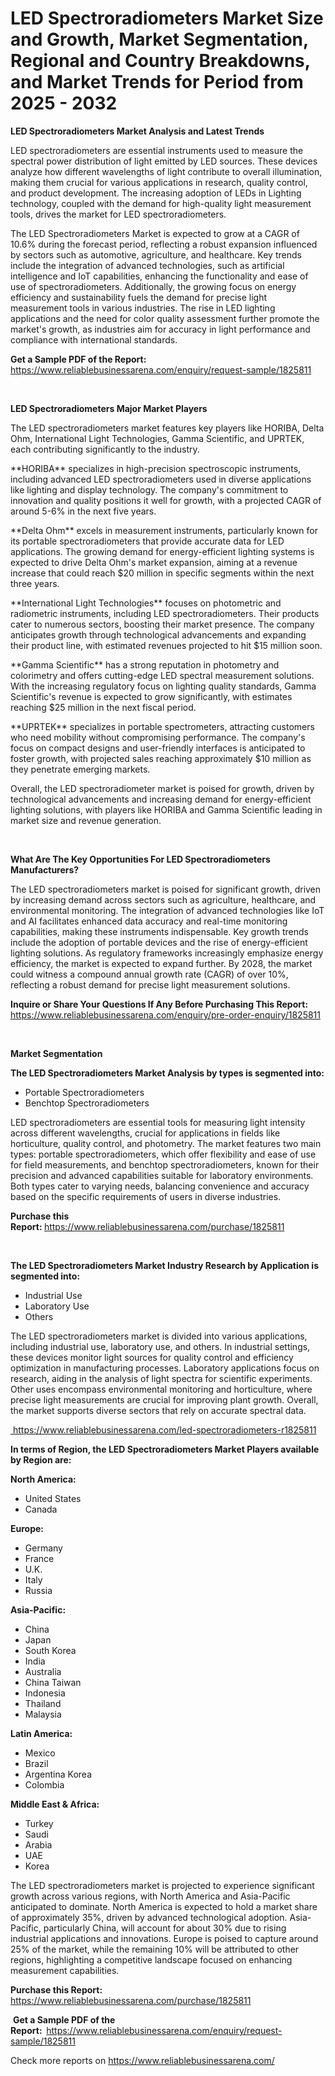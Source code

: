 <p><h1>LED Spectroradiometers Market Size and Growth, Market Segmentation, Regional and Country Breakdowns, and Market Trends for Period from 2025 -  2032</h1></p><p><strong>LED Spectroradiometers Market Analysis and Latest Trends</strong></p>
<p><p>LED spectroradiometers are essential instruments used to measure the spectral power distribution of light emitted by LED sources. These devices analyze how different wavelengths of light contribute to overall illumination, making them crucial for various applications in research, quality control, and product development. The increasing adoption of LEDs in Lighting technology, coupled with the demand for high-quality light measurement tools, drives the market for LED spectroradiometers.</p><p>The LED Spectroradiometers Market is expected to grow at a CAGR of 10.6% during the forecast period, reflecting a robust expansion influenced by sectors such as automotive, agriculture, and healthcare. Key trends include the integration of advanced technologies, such as artificial intelligence and IoT capabilities, enhancing the functionality and ease of use of spectroradiometers. Additionally, the growing focus on energy efficiency and sustainability fuels the demand for precise light measurement tools in various industries. The rise in LED lighting applications and the need for color quality assessment further promote the market's growth, as industries aim for accuracy in light performance and compliance with international standards.</p></p>
<p><strong>Get a Sample PDF of the Report:&nbsp;</strong> <a href="https://www.reliablebusinessarena.com/enquiry/request-sample/1825811?utm_campaign=2343&utm_medium=2&utm_source=Github&utm_content=ia&utm_term=18022025&utm_id=led-spectroradiometers">https://www.reliablebusinessarena.com/enquiry/request-sample/1825811</a></p>
<p>&nbsp;</p>
<p><strong>LED Spectroradiometers Major Market Players</strong></p>
<p><p>The LED spectroradiometers market features key players like HORIBA, Delta Ohm, International Light Technologies, Gamma Scientific, and UPRTEK, each contributing significantly to the industry.</p><p>**HORIBA** specializes in high-precision spectroscopic instruments, including advanced LED spectroradiometers used in diverse applications like lighting and display technology. The company's commitment to innovation and quality positions it well for growth, with a projected CAGR of around 5-6% in the next five years.</p><p>**Delta Ohm** excels in measurement instruments, particularly known for its portable spectroradiometers that provide accurate data for LED applications. The growing demand for energy-efficient lighting systems is expected to drive Delta Ohm's market expansion, aiming at a revenue increase that could reach $20 million in specific segments within the next three years.</p><p>**International Light Technologies** focuses on photometric and radiometric instruments, including LED spectroradiometers. Their products cater to numerous sectors, boosting their market presence. The company anticipates growth through technological advancements and expanding their product line, with estimated revenues projected to hit $15 million soon.</p><p>**Gamma Scientific** has a strong reputation in photometry and colorimetry and offers cutting-edge LED spectral measurement solutions. With the increasing regulatory focus on lighting quality standards, Gamma Scientific's revenue is expected to grow significantly, with estimates reaching $25 million in the next fiscal period.</p><p>**UPRTEK** specializes in portable spectrometers, attracting customers who need mobility without compromising performance. The company's focus on compact designs and user-friendly interfaces is anticipated to foster growth, with projected sales reaching approximately $10 million as they penetrate emerging markets.</p><p>Overall, the LED spectroradiometer market is poised for growth, driven by technological advancements and increasing demand for energy-efficient lighting solutions, with players like HORIBA and Gamma Scientific leading in market size and revenue generation.</p></p>
<p>&nbsp;</p>
<p><strong>What Are The Key Opportunities For LED Spectroradiometers Manufacturers?</strong></p>
<p><p>The LED spectroradiometers market is poised for significant growth, driven by increasing demand across sectors such as agriculture, healthcare, and environmental monitoring. The integration of advanced technologies like IoT and AI facilitates enhanced data accuracy and real-time monitoring capabilities, making these instruments indispensable. Key growth trends include the adoption of portable devices and the rise of energy-efficient lighting solutions. As regulatory frameworks increasingly emphasize energy efficiency, the market is expected to expand further. By 2028, the market could witness a compound annual growth rate (CAGR) of over 10%, reflecting a robust demand for precise light measurement solutions.</p></p>
<p><strong>Inquire or Share Your Questions If Any Before Purchasing This Report:</strong> <a href="https://www.reliablebusinessarena.com/enquiry/pre-order-enquiry/1825811?utm_campaign=2343&utm_medium=2&utm_source=Github&utm_content=ia&utm_term=18022025&utm_id=led-spectroradiometers">https://www.reliablebusinessarena.com/enquiry/pre-order-enquiry/1825811</a></p>
<p>&nbsp;</p>
<p><strong>Market Segmentation</strong></p>
<p><strong>The LED Spectroradiometers Market Analysis by types is segmented into:</strong></p>
<p><ul><li>Portable Spectroradiometers</li><li>Benchtop Spectroradiometers</li></ul></p>
<p><p>LED spectroradiometers are essential tools for measuring light intensity across different wavelengths, crucial for applications in fields like horticulture, quality control, and photometry. The market features two main types: portable spectroradiometers, which offer flexibility and ease of use for field measurements, and benchtop spectroradiometers, known for their precision and advanced capabilities suitable for laboratory environments. Both types cater to varying needs, balancing convenience and accuracy based on the specific requirements of users in diverse industries.</p></p>
<p><strong>Purchase this Report:&nbsp;</strong><a href="https://www.reliablebusinessarena.com/purchase/1825811?utm_campaign=2343&utm_medium=2&utm_source=Github&utm_content=ia&utm_term=18022025&utm_id=led-spectroradiometers">https://www.reliablebusinessarena.com/purchase/1825811</a></p>
<p>&nbsp;</p>
<p><strong>The LED Spectroradiometers Market Industry Research by Application is segmented into:</strong></p>
<p><ul><li>Industrial Use</li><li>Laboratory Use</li><li>Others</li></ul></p>
<p><p>The LED spectroradiometers market is divided into various applications, including industrial use, laboratory use, and others. In industrial settings, these devices monitor light sources for quality control and efficiency optimization in manufacturing processes. Laboratory applications focus on research, aiding in the analysis of light spectra for scientific experiments. Other uses encompass environmental monitoring and horticulture, where precise light measurements are crucial for improving plant growth. Overall, the market supports diverse sectors that rely on accurate spectral data.</p></p>
<p><a href="https://www.reliablebusinessarena.com/led-spectroradiometers-r1825811?utm_campaign=2343&utm_medium=2&utm_source=Github&utm_content=ia&utm_term=18022025&utm_id=led-spectroradiometers">&nbsp;https://www.reliablebusinessarena.com/led-spectroradiometers-r1825811</a></p>
<p><strong>In terms of Region, the LED Spectroradiometers Market Players available by Region are:</strong></p>
<p>
    <p> <strong> North America: </strong>
        <ul>
            <li>United States</li>
            <li>Canada</li>
        </ul>
        </p> 
    <p> <strong> Europe: </strong>
        <ul>
            <li>Germany</li>
            <li>France</li>
            <li>U.K.</li>
            <li>Italy</li>
            <li>Russia</li>
        </ul>
        </p> 
    <p> <strong> Asia-Pacific: </strong>
        <ul>
            <li>China</li>
            <li>Japan</li>
            <li>South Korea</li>
            <li>India</li>
            <li>Australia</li>
            <li>China Taiwan</li>
            <li>Indonesia</li>
            <li>Thailand</li>
            <li>Malaysia</li>
        </ul>
        </p> 
    <p> <strong> Latin America: </strong>
        <ul>
            <li>Mexico</li>
            <li>Brazil</li>
            <li>Argentina Korea</li>
            <li>Colombia</li>
        </ul>
        </p> 
    <p> <strong> Middle East & Africa: </strong>
        <ul>
            <li>Turkey</li>
            <li>Saudi</li>
            <li>Arabia</li>
            <li>UAE</li>
            <li>Korea</li>
        </ul>
    </p>
    </p>
<p><p>The LED spectroradiometers market is projected to experience significant growth across various regions, with North America and Asia-Pacific anticipated to dominate. North America is expected to hold a market share of approximately 35%, driven by advanced technological adoption. Asia-Pacific, particularly China, will account for about 30% due to rising industrial applications and innovations. Europe is poised to capture around 25% of the market, while the remaining 10% will be attributed to other regions, highlighting a competitive landscape focused on enhancing measurement capabilities.</p></p>
<p><strong>Purchase this Report: </strong><a href="https://www.reliablebusinessarena.com/purchase/1825811?utm_campaign=2343&utm_medium=2&utm_source=Github&utm_content=ia&utm_term=18022025&utm_id=led-spectroradiometers">https://www.reliablebusinessarena.com/purchase/1825811</a></p>
<p>&nbsp;<strong>Get a Sample PDF of the Report:&nbsp;&nbsp;</strong><a href="https://www.reliablebusinessarena.com/enquiry/request-sample/1825811?utm_campaign=2343&utm_medium=2&utm_source=Github&utm_content=ia&utm_term=18022025&utm_id=led-spectroradiometers">https://www.reliablebusinessarena.com/enquiry/request-sample/1825811</a></p>
<p><strong></strong></p>
<p>Check more reports on <a href="https://www.reliablebusinessarena.com/?utm_campaign=2343&utm_medium=2&utm_source=Github&utm_content=ia&utm_term=18022025&utm_id=led-spectroradiometers">https://www.reliablebusinessarena.com/</a></p>